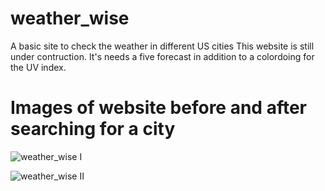# weather_wise
A basic site to check the weather in different US cities
This website is still under contruction. It's needs a five forecast in addition to a colordoing for the UV index.

# Images of website before and after searching for a city
![weather_wise I](https://user-images.githubusercontent.com/72840388/101858298-5168e100-3b37-11eb-9c04-d0ac218d554d.PNG)

![weather_wise II](https://user-images.githubusercontent.com/72840388/101858301-5332a480-3b37-11eb-9339-f2dcc4c13f7a.PNG)
